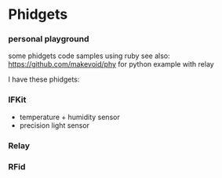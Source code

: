 # Phidgets
### personal playground

some phidgets code samples using ruby
see also: https://github.com/makevoid/phy for python example with relay


I have these phidgets:

### IFKit

- temperature + humidity sensor
- precision light sensor

### Relay

### RFid
